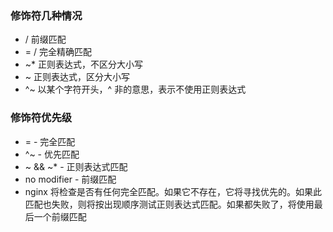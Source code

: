 ### 修饰符几种情况
- / 前缀匹配
- = / 完全精确匹配
- ~* 正则表达式，不区分大小写
- ~ 正则表达式，区分大小写
- ^~ 以某个字符开头，^ 非的意思，表示不使用正则表达式

### 修饰符优先级
- =           - 完全匹配  
- ^~          - 优先匹配  
- ~ && ~*     - 正则表达式匹配  
- no modifier - 前缀匹配
- nginx 将检查是否有任何完全匹配。如果它不存在，它将寻找优先的。如果此匹配也失败，则将按出现顺序测试正则表达式匹配。如果都失败了，将使用最后一个前缀匹配